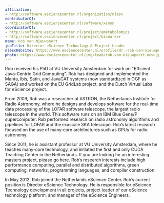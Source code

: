 ```yaml
---
affiliation:
- http://software.esciencecenter.nl/organization/nlesc
contributorOf:
- http://software.esciencecenter.nl/software/xenon
coordinatorOf:
- http://software.esciencecenter.nl/project/emetabolomics
- http://software.esciencecenter.nl/project/biomarker
name: Rob van Nieuwpoort
jobTitle: Director eScience Technology & Project Leader
nlescWebsite: https://www.esciencecenter.nl/profile/dr.-rob-van-nieuwpoort
photo: https://www.esciencecenter.nl/img/team/rob-van-nieuwpoort-new.jpg
---
```

Rob received his PhD at VU University Amsterdam for work on "Efficient Java-Centric Grid Computing". Rob has designed and implemented the Manta, Ibis, Satin, and JavaGAT systems (now standardized in OGF as SAGA) and worked on the EU GridLab project, and the Dutch Virtual Labs for eScience project.

From 2009, Rob was a researcher at ASTRON, the Netherlands Institute for Radio Astronomy, where he designs and develops software for the real-time data processing of the LOFAR software telescope, the largest radio telescope in the world. This software runs on an IBM Blue Gene/P supercomputer. Rob performed research on radio astronomy algorithms and pipelines for LOFAR and the exascale SKA telescope. Rob’s latest research focused on the use of many-core architectures such as GPUs for radio astronomy.

Since 2011, he is assistant professor at VU University Amsterdam, where he teaches many-core technology, and initiated the first and only CUDA Teaching Center in the Netherlands. If you are looking for an interesting masters project, please go here. Rob’s research interests include high performance computing, parallel and distributed algorithms, green computing, networks, programming languages, and compiler construction.

In May 2012, Rob joined the Netherlands eScience Center. Rob’s current position is Director eScience Technology. He is responsible for eScience Technology development in all projects, project leader of our eScience technology platform, and manager of the eScience Engineers.


